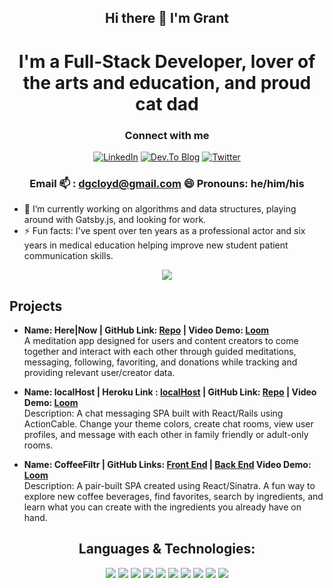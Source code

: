 <div align="center">

## Hi there 👋 I'm Grant 
# I'm a Full-Stack Developer, lover of the arts and education, and proud cat dad 
</div>

<!--
**GrantCloyd/GrantCloyd** is a ✨ _special_ ✨ repository because its `README.md` (this file) appears on your GitHub profile.

Here are some ideas to get you started:

- 🔭 I’m currently working on a meditation app.
- 🌱 I’m currently learning redux 
- 👯 I’m looking to collaborate on ...
- 🤔 I’m looking for help with ...
- 💬 Ask me about ...
- 📫 How to reach me: https://www.linkedin.com/in/grant-cloyd/ && https://twitter.com/grantcloyd1
- 😄 Pronouns: he/him 
- ⚡ Fun fact: ...
-->

<div align="center">

### Connect with me

 [![LinkedIn](https://img.shields.io/badge/LinkedIn-0077B5?style=for-the-badge&logo=linkedin&logoColor=white)](https://www.linkedin.com/in/grant-cloyd/)        [![Dev.To Blog](https://img.shields.io/badge/dev.to-0A0A0A?style=for-the-badge&logo=devdotto&logoColor=white)](https://dev.to/grantcloyd)          [![Twitter](https://img.shields.io/badge/Twitter-1DA1F2?style=for-the-badge&logo=twitter&logoColor=white)](https://twitter.com/grantcloyd1)

### Email 📫 : dgcloyd@gmail.com  😄 Pronouns: he/him/his

  <div align="left">

* 🔭 I’m currently working on algorithms and data structures, playing around with Gatsby.js, and looking for work.
* ⚡ Fun facts: I've spent over ten years as a professional actor and six years in medical education helping improve new student patient communication skills.  
</div>


<img src="https://github-readme-stats.vercel.app/api?username=grantcloyd" /> <br  />

 <div align="left">

## Projects
 * **Name: Here|Now | GitHub Link: [Repo](https://github.com/GrantCloyd/MedApp) | Video Demo: [Loom](https://www.loom.com/share/f1e48e24326e485a839bc9eba9210ba3)**  <br /> A meditation app designed for users and content creators to come together and interact with each other through guided meditations, messaging, following, favoriting, and donations while tracking and providing relevant user/creator data.  

  * **Name: localHost | Heroku Link : [localHost](https://localhostchats.herokuapp.com/) | GitHub Link: [Repo](https://github.com/GrantCloyd/Msgr-app) | Video Demo: [Loom](https://www.loom.com/share/9e68ef46f421494886655e5b6ae1e387)** <br />
  Description: A chat messaging SPA built with React/Rails using ActionCable. Change your theme colors, create chat rooms, view user profiles, and message with each other in family friendly or adult-only rooms. 
  * **Name: CoffeeFiltr | GitHub Links: [Front End](https://github.com/Anchobies/CoffeeFiltr--Front-End)  | [Back End](https://github.com/Anchobies/CoffeeFiltr-Backend) Video Demo: [Loom](https://www.loom.com/share/bcf5a5b7a72b4351b68ba28742690742)** <br />
  Description: A pair-built SPA created using React/Sinatra. A fun way to explore new coffee beverages, find favorites, search by ingredients, and learn what you can create with the ingredients you already have on hand.  

</div>

## Languages & Technologies: 

<img src="https://img.shields.io/badge/React-20232A?style=for-the-badge&logo=react&logoColor=61DAFB" /> <img src="https://img.shields.io/badge/Ruby_on_Rails-CC0000?style=for-the-badge&logo=ruby-on-rails&logoColor=white" /> <img src="https://img.shields.io/badge/JavaScript-323330?style=for-the-badge&logo=javascript&logoColor=F7DF1E" /> <img src="https://img.shields.io/badge/Ruby-CC342D?style=for-the-badge&logo=ruby&logoColor=white" /> <img src="https://img.shields.io/badge/Redux-593D88?style=for-the-badge&logo=redux&logoColor=white" /> <img src="https://img.shields.io/badge/Material--UI-0081CB?style=for-the-badge&logo=material-ui&logoColor=white" /> <img src="https://img.shields.io/badge/PostgreSQL-316192?style=for-the-badge&logo=postgresql&logoColor=white" />
 <img src="https://img.shields.io/badge/React_Router-CA4245?style=for-the-badge&logo=react-router&logoColor=white" /> <img src="https://img.shields.io/badge/HTML-239120?style=for-the-badge&logo=html5&logoColor=white" /> <img src="https://img.shields.io/badge/CSS3-1572B6?style=for-the-badge&logo=css3&logoColor=white" />



</div>
